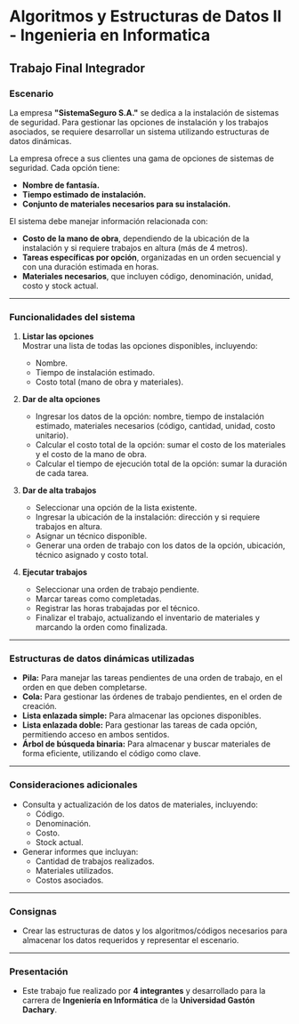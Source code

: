 # Algoritmos y Estructuras de Datos II - Ingenieria en Informatica

## Trabajo Final Integrador

### Escenario

La empresa **"SistemaSeguro S.A."** se dedica a la instalación de sistemas de seguridad. Para gestionar las opciones de instalación y los trabajos asociados, se requiere desarrollar un sistema utilizando estructuras de datos dinámicas.

La empresa ofrece a sus clientes una gama de opciones de sistemas de seguridad. Cada opción tiene:
- **Nombre de fantasía.**
- **Tiempo estimado de instalación.**
- **Conjunto de materiales necesarios para su instalación.**

El sistema debe manejar información relacionada con:
- **Costo de la mano de obra**, dependiendo de la ubicación de la instalación y si requiere trabajos en altura (más de 4 metros).
- **Tareas específicas por opción**, organizadas en un orden secuencial y con una duración estimada en horas.
- **Materiales necesarios**, que incluyen código, denominación, unidad, costo y stock actual.

---

### Funcionalidades del sistema

1. **Listar las opciones**  
   Mostrar una lista de todas las opciones disponibles, incluyendo:
   - Nombre.
   - Tiempo de instalación estimado.
   - Costo total (mano de obra y materiales).

2. **Dar de alta opciones**  
   - Ingresar los datos de la opción: nombre, tiempo de instalación estimado, materiales necesarios (código, cantidad, unidad, costo unitario).  
   - Calcular el costo total de la opción: sumar el costo de los materiales y el costo de la mano de obra.  
   - Calcular el tiempo de ejecución total de la opción: sumar la duración de cada tarea.

3. **Dar de alta trabajos**  
   - Seleccionar una opción de la lista existente.  
   - Ingresar la ubicación de la instalación: dirección y si requiere trabajos en altura.  
   - Asignar un técnico disponible.  
   - Generar una orden de trabajo con los datos de la opción, ubicación, técnico asignado y costo total.

4. **Ejecutar trabajos**  
   - Seleccionar una orden de trabajo pendiente.  
   - Marcar tareas como completadas.  
   - Registrar las horas trabajadas por el técnico.  
   - Finalizar el trabajo, actualizando el inventario de materiales y marcando la orden como finalizada.

---

### Estructuras de datos dinámicas utilizadas

- **Pila:** Para manejar las tareas pendientes de una orden de trabajo, en el orden en que deben completarse.  
- **Cola:** Para gestionar las órdenes de trabajo pendientes, en el orden de creación.  
- **Lista enlazada simple:** Para almacenar las opciones disponibles.  
- **Lista enlazada doble:** Para gestionar las tareas de cada opción, permitiendo acceso en ambos sentidos.  
- **Árbol de búsqueda binaria:** Para almacenar y buscar materiales de forma eficiente, utilizando el código como clave.

---

### Consideraciones adicionales

- Consulta y actualización de los datos de materiales, incluyendo:
  - Código.
  - Denominación.
  - Costo.
  - Stock actual.
- Generar informes que incluyan:
  - Cantidad de trabajos realizados.
  - Materiales utilizados.
  - Costos asociados.

---

### Consignas

- Crear las estructuras de datos y los algoritmos/códigos necesarios para almacenar los datos requeridos y representar el escenario.

---

### Presentación

- Este trabajo fue realizado por **4 integrantes** y desarrollado para la carrera de **Ingeniería en Informática** de la **Universidad Gastón Dachary**.  
